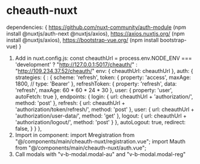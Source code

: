 # cheauth-nuxt

dependencies: {
    https://github.com/nuxt-community/auth-module
        (npm install @nuxtjs/auth-next @nuxtjs/axios),
    https://axios.nuxtjs.org/
        (npm install @nuxtjs/axios),
    https://bootstrap-vue.org/
        (npm install bootstrap-vue)
}


1.  Add in nuxt.config.js:
        const cheauthUrl = process.env.NODE_ENV === 'development' ? "http://127.0.0.1:5017/cheauth/" : "http://109.234.37.52/cheauth/"
        env: {
            cheauthUrl: cheauthUrl
        },
        auth: {
            strategies: {
                <NAME>: {
                    scheme: 'refresh',
                    token: {
                        property: 'access',
                        maxAge: 1800,
                        // type: 'Bearer'
                    },
                    refreshToken: {
                        property: 'refresh',
                        data: 'refresh',
                        maxAge: 60 * 60 * 24 * 30
                    },
                    user: {
                        property: 'user',
                        autoFetch: true
                    },
                    endpoints: {
                        login: { url: cheauthUrl + 'authorization/', method: 'post' },
                        refresh: { url: cheauthUrl + 'authorization/token/refresh/', method: 'post' },
                        user: { url: cheauthUrl + 'authorization/user-data/', method: 'get' },
                        logout: { url: cheauthUrl + 'authorization/logout/', method: 'post' }
                    },
                    autoLogout: true,
                    redirect: false,
                }
            }
        },
2.  Import in component:
        import Mregistration from "@/components/main/cheauth-nuxt/registration.vue";
        import Mauth from "@/components/main/cheauth-nuxt/auth.vue";
3.  Call modals with "v-b-modal.modal-au" and "v-b-modal.modal-reg"
